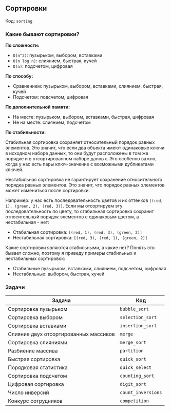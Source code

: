 ## Сортировки

Код: `sorting`

### Какие бывают сортировки?

**По сложности:**

- `O(n^2)`: пузырьком, выбором, вставками
- `O(n log n)`: слиянием, быстрая, кучей
- `O(n)`: подсчетом, цифровая

**По способу:**

- Сравнением: пузырьком, выбором, вставками, слиянием, быстрая, кучей
- Подсчетом: подсчетом, цифровая

**По дополнительной памяти:**

- На месте: пузырьком, выбором, вставками, быстрая, цифровая
- Не на месте: слиянием, подсчетом

**По стабильности:**

Стабильная сортировка сохраняет относительный порядок равных элементов. Это значит, что если два объекта имеют
одинаковые ключи в исходном наборе данных, то они будут расположены в том же порядке и в отсортированном наборе
данных. Это особенно важно, когда у нас есть пары ключ-значение с возможными дубликатами ключей.

Нестабильная сортировка не гарантирует сохранение относительного порядка равных элементов. Это значит, что порядок
равных элементов может измениться после сортировки.

Например: у нас есть последовательность цветов и их оттенков `[(red, 1), (green, 2), (red, 3)]`.
Если мы отсортируем эту последовательность по цвету, то стабильная сортировка сохранит относительный порядок
элементов с одинаковым цветом, а нестабильная - нет:

- Стабильная сортировка: `[(red, 1), (red, 3), (green, 2)]`
- Нестабильная сортировка: `[(red, 3), (red, 1), (green, 2)]`

Какие сортировки являются стабильными, а какие нет? Понять это бывает сложно, поэтому я приведу примеры стабильных
и нестабильных сортировок:

- Стабильные пузырьком, вставками, слиянием, подсчетом, цифровая
- Нестабильные: выбором, быстрая, кучей

### Задачи

| Задача                                | Код                |
|---------------------------------------|--------------------|
| Сортировка пузырьком                  | `bubble_sort`      |
| Сортировка выбором                    | `selection_sort`   |
| Сортировка вставками                  | `insertion_sort`   |
| Слияние двух отсортированных массивов | `merge`            |
| Сортировка слияниями                  | `merge_sort`       |
| Разбиение массива                     | `partition`        |
| Быстрая сортировка                    | `quick_sort`       |
| Порядковая статистика                 | `quick_select`     |
| Сортировка подсчетом                  | `counting_sort`    |
| Цифровая сортировка                   | `digit_sort`       |
| Число инверсий                        | `count_inversions` |
| Конкурс сотрудников                   | `competition`      |